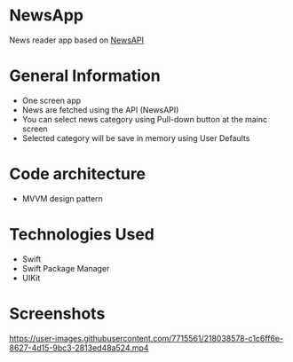 # NewsApp
News reader app based on [NewsAPI](https://newsapi.org)

# General Information
- One screen app 
- News are fetched using the API (NewsAPI) 
- You can select news category using Pull-down button at the mainc screen 
- Selected category will be save in memory using User Defaults 

# Code architecture 
- MVVM design pattern 

# Technologies Used
- Swift 
- Swift Package Manager 
- UIKit

# Screenshots

https://user-images.githubusercontent.com/7715561/218038578-c1c6ff6e-8627-4d15-9bc3-2813ed48a524.mp4



